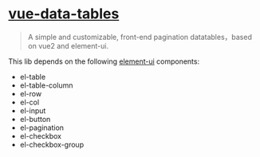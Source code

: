 # [vue-data-tables](https://github.com/njleonzhang/vue-data-tables/)

> A simple and customizable, front-end pagination datatables，based on vue2 and element-ui.

This lib depends on the following [element-ui](http://element.eleme.io/#/en-US) components:
* el-table
* el-table-column
* el-row
* el-col
* el-input
* el-button
* el-pagination
* el-checkbox
* el-checkbox-group
